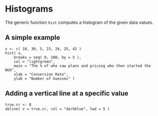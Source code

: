 # Histograms

The generic function `hist` computes a histogram of the given data values.

## A simple example

```
x <- c( 10, 30, 5, 23, 24, 25, 42 )
hist( x, 
	breaks = seq( 0, 100, by = 5 ), 
	col = "lightgreen", 
	main = "The % of who saw plans and pricing who then started the NUX",
	xlab = "Conversion Rate", 
	ylab = "Number of Guesses" )
```

## Adding a vertical line at a specific value

```
true.cr <- 8
abline( v = true.cr, col = "darkblue", lwd = 5 )
```
